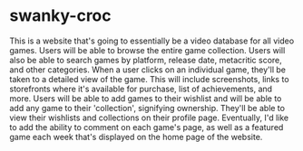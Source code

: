 # swanky-croc

This is a website that's going to essentially be a video database for all video games. Users will be able to browse the entire game collection.
Users will also be able to search games by platform, release date, metacritic score, and other categories.
When a user clicks on an individual game, they'll be taken to a detailed view of the game. This will include screenshots, links to storefronts
where it's available for purchase, list of achievements, and more. 
Users will be able to add games to their wishlist and will be able to add any game to their 'collection', signifying ownership.
They'll be able to view their wishlists and collections on their profile page. 
Eventually, I'd like to add the ability to comment on each game's page, as well as a featured game each week that's displayed on the home page of 
the website.
